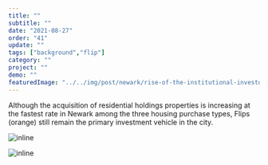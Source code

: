 ```yaml
---
title: "" 
subtitle: ""
date: "2021-08-27"
order: "41"
update: ""
tags: ["background","flip"]
category: ""
project: ""
demo: ""
featuredImage: "../../img/post/newark/rise-of-the-institutional-investor/holdings_flips_own_bar_chart.png"
---
```


Although the acquisition of residential holdings properties is increasing at the fastest rate in Newark among the three housing purchase types, Flips (orange) still remain the primary investment vehicle in the city.  

![inline]("/../../img/post/newark/rise-of-the-institutional-investor/holdings_flips_owners_barchart.png")

![inline]("/../../img/post/newark/rise-of-the-institutional-investor/holdings_flips_owners_legend.png")
